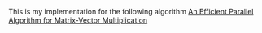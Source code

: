 This is my implementation for the following algorithm
[An Efficient Parallel Algorithm for Matrix-Vector Multiplication](https://www.researchgate.net/publication/220171387_An_Efficient_Parallel_Algorithm_for_Matrix-Vector_Multiplication)